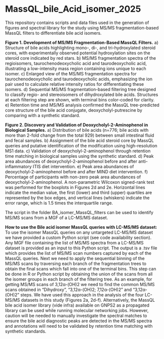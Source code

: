 # MassQL_bile_Acid_isomer_2025
This repository contains scripts and data files used in the generation of figures and spectral library for the study using MS/MS fragmentation-based MassQL filters to differentiate bile acid isomers. 

**Figure 1. Development of MS/MS Fragmentation-Based MassQL Filters.**
a) Structure of bile acids highlighting mono-, di-, and tri-hydroxylated steroid cores, with experimentally observed potential hydroxylation sites on the steroid core indicated by red stars. b) MS/MS fragmentation spectra of the regioisomers, taurochenodeoxycholic acid and taurodeoxycholic acid, illustrating a low-intensity mass region containing ions unique to each isomer. c) Enlarged view of the MS/MS fragmentation spectra for taurochenodeoxycholic and taurodeoxycholic acids, emphasizing the ion pair used to calculate relative intensity ratios for differentiating these isomers. d) Sequential MS/MS fragmentation-based filtering tree designed to classify regio- and stereoisomers of dihydroxylated bile acids. Structures at each filtering step are shown, with terminal bins color-coded for clarity. e) Retention time and MS/MS analysis confirmed the MassQL tree-predicted core structure of the bile acid conjugate, deoxycholyl-putrescine by comparing with a synthetic standard.

**Figure 2. Discovery and Validation of Deoxycholyl-2-Aminophenol in Biological Samples.**
a) Distribution of bile acids (n=776; bile acids with more than 2-fold change from the total 929) between small intestinal fluid and fecal samples. b) Assignment of the bile acid steroid core by MassQL queries and putative identification of the modification using high-resolution MS1 data. c) Validation of deoxycholyl-2-aminophenol through retention time matching in biological samples using the synthetic standard. d) Peak area abundances of deoxycholyl-2-aminophenol before and after anti-inflammatory ITIS diet intervention. e) Peak area abundances of deoxycholyl-2-aminophenol before and after MIND diet intervention. f) Percentage of participants with non-zero peak area abundances of deoxycholyl-2-aminophenol. A non-parametric Wilcoxon signed-rank test was performed for the boxplots in Figures 2d and 2e. Horizontal lines indicate the median value, the first (lower) and third (upper) quartiles are represented by the box edges, and vertical lines (whiskers) indicate the error range, which is 1.5 times the interquartile range. 

The script in the folder BA_isomer_MassQL_filters can be used to identify MS/MS scans from a MGF of a LC-MS/MS dataset. 

**How to use the Bile acid isomer MassQL queries with LC-MS/MS dataset:** To use the isomer MassQL queries on any untargeted LC-MS/MS dataset we have provided a custom Python script (see code availability section). Any MGF file containing the list of MS/MS spectra from a LC-MS/MS dataset is provided as an input to this Python script. The output is a .tsv file which provides the list of MS/MS scan numbers captured by each of the MassQL queries. Next we need to apply the sequential binning of the MS/MS scans by traversing each branch of the fragmentation trees to obtain the final scans which fall into one of the terminal bins. This step can be done in R or Python script by obtaining the union of the scans from all the isomer groups in each branch of the filtering tree. As an example, for getting MS/MS scans of 3,12α-(OH)2 we need to find the common MS/MS scans obtained in “Dihydroxy”, “3,12α-(OH)2; 7,12α-(OH)2” and “3,12α-(OH)2” steps. We have used this approach in the analysis of the four LC-MS/MS datasets in this study (Figures 2a, 2d-f). Alternatively, the MassQL bile acid isomer library (vide infra) available on GNPS2 as a propagated library can be used while running molecular networking jobs. However, caution will be needed to manually investigate the spectral matches to ensure the bile acid diagnostic peaks are detected in the MS/MS spectra and annotations will need to be validated by retention time matching with synthetic standards. 
